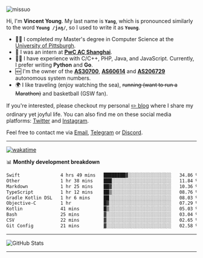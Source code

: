 <p align="left"> <img src="https://komarev.com/ghpvc/?username=missuo&label=Profile%20views&color=0e75b6&style=flat" alt="missuo" /> </p>

Hi, I'm **Vincent Young**. My last name is **`Yang`**, which is pronounced similarly to the word **`Young /jʌŋ/`**, so I used to write it as **`Young`**.

- 👨‍🎓 I completed my Master's degree in Computer Science at the [University of Pittsburgh](https://www.pitt.edu).
- 💼 I was an intern at **[PwC AC Shanghai](https://www.linkedin.com/company/pwc-ac-shanghai/)**.
- 👨‍💻 I have experience with C/C++, PHP, Java, and JavaScript. Currently, I prefer writing **Python** and **Go**.
- 🆕 I'm the owner of the **[AS30700](https://bgp.tools/as/30700)**, **[AS60614](https://bgp.tools/as/60614)** and **[AS206729](https://bgp.tools/as/206729)** autonomous system numbers.
- 🌍 I like traveling (enjoy watching the sea), ~~running (want to run a Marathon)~~ and basketball (GSW fan).

If you're interested, please checkout my personal [✏️ blog](https://missuo.me/) where I share my ordinary yet joyful life. You can also find me on these social media platforms: [Twitter](https://twitter.com/m1ssuo) and [Instagram](https://www.instagram.com/missuo.me).

Feel free to contact me via <a href="mailto:me@owo.nz">Email</a>, [Telegram](https://t.me/missuo) or [Discord](https://discordapp.com/users/missuo#7448).

-------

[![wakatime](https://wakatime.com/badge/user/c13cd961-40ca-417a-afb6-1f9ea8ac295c.svg)](https://wakatime.com/@missuo)

📊 **Monthly development breakdown**
<!--START_SECTION:waka-->

```txt
Swift               4 hrs 49 mins   ████████▓░░░░░░░░░░░░░░░░   34.86 %
Other               1 hr 38 mins    ███░░░░░░░░░░░░░░░░░░░░░░   11.84 %
Markdown            1 hr 25 mins    ██▓░░░░░░░░░░░░░░░░░░░░░░   10.36 %
TypeScript          1 hr 12 mins    ██▒░░░░░░░░░░░░░░░░░░░░░░   08.76 %
Gradle Kotlin DSL   1 hr 6 mins     ██░░░░░░░░░░░░░░░░░░░░░░░   08.03 %
Objective-C         1 hr            █▓░░░░░░░░░░░░░░░░░░░░░░░   07.29 %
Kotlin              41 mins         █▒░░░░░░░░░░░░░░░░░░░░░░░   05.03 %
Bash                25 mins         ▓░░░░░░░░░░░░░░░░░░░░░░░░   03.04 %
CSV                 22 mins         ▓░░░░░░░░░░░░░░░░░░░░░░░░   02.65 %
Git Config          21 mins         ▓░░░░░░░░░░░░░░░░░░░░░░░░   02.58 %
```

<!--END_SECTION:waka-->

-------

![GitHub Stats](https://github-readme-stats-opal-alpha-76.vercel.app/api?username=missuo&show_icons=true&theme=transparent)

-------

